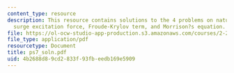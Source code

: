 ```yaml
---
content_type: resource
description: This resource contains solutions to the 4 problems on natural frequency,
  surge excitation force, Froude-Krylov term, and Morrison?s equation.
file: https://ol-ocw-studio-app-production.s3.amazonaws.com/courses/2-22-design-principles-for-ocean-vehicles-13-42-spring-2005/4b2688d89cd2833f93fbeedb169e5909_ps7_soln.pdf
file_type: application/pdf
resourcetype: Document
title: ps7_soln.pdf
uid: 4b2688d8-9cd2-833f-93fb-eedb169e5909
---
```

